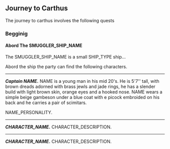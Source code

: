 ## Journey to Carthus
The journey to carthus involves the following quests

### Begginig

#### Abord The SMUGGLER_SHIP_NAME
The SMUGGLER_SHIP_NAME is a small SHIP_TYPE ship...

Abord the ship the party can find the following characters.
___
***Captain NAME.***
NAME is a young man in his mid 20's. He is 5'7'' tall, with brown dreads adorned with brass jewls and jade rings, he has a slender build with light brown skin, orange eyes and a hooked nose. NAME wears a simple beige gambeson under a blue coat with e picock embroided on his back and he carries a pair of scimitars.

NAME_PERSONALITY.

___
***CHARACTER_NAME.***
CHARACTER_DESCRIPTION.

___
***CHARACTER_NAME.***
CHARACTER_DESCRIPTION.
